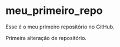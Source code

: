 # meu_primeiro_repo
Esse é o meu primeiro repositório no GitHub.

Primeira alteração de repositório.

